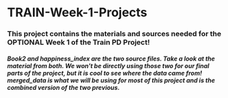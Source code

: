 # TRAIN-Week-1-Projects
### This project contains the materials and sources needed for the OPTIONAL Week 1 of the Train PD Project!

##### Book2 and happiness_index are the two source files. Take a look at the material from both. We won't be directly using those two for our final parts of the project, but it is cool to see where the data came from! merged_data is what we will be using for most of this project and is the combined version of the two previous.
